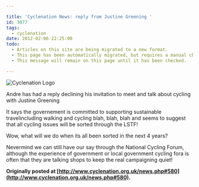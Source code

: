 ```yaml
---

title: 'Cyclenation News: reply from Justine Greening '
id: 3077
tags:
  - cyclenation
date: 2012-02-06 22:25:00
todo:
  - Articles on this site are being migrated to a new format.
  - This page has been automatically migrated, but requires a manual check-&-tune to ensure the format and links all work as expected.
  - This message will remain on this page until it has been checked.

---
```


![Cyclenation Logo](http://www.pompeybug.co.uk/wp-content/plugins/wp-cyclenation-news/cnlogo.jpg)<p>Andre has had a reply declining his invitation to meet and talk about cycling with Justine Greening

It says the governement is committed to supporting sustainable travelincluding walking and cycling blah, blah, blah and seems to suggest that all cycling issues will be sorted through the LSTF!

Wow, what will we do when its all been sorted in the next 4 years?

Nevermind we can still have our say through the National Cycling Forum, although the experience of government or local government cycling fora is often that they are talking shops to keep the real campaigning quiet!

**Originally posted at [http://www.cyclenation.org.uk/news.php#580](http://www.cyclenation.org.uk/news.php#580).**